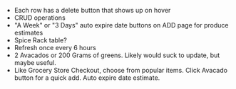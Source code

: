 - Each row has a delete button that shows up on hover
- CRUD operations
- "A Week" or "3 Days" auto expire date buttons on ADD page for produce estimates
- Spice Rack table?
- Refresh once every 6 hours
- 2 Avacados or 200 Grams of greens. Likely would suck to update, but maybe useful.
- Like Grocery Store Checkout, choose from popular items. Click Avacado button for a quick add. Auto expire date estimate.
